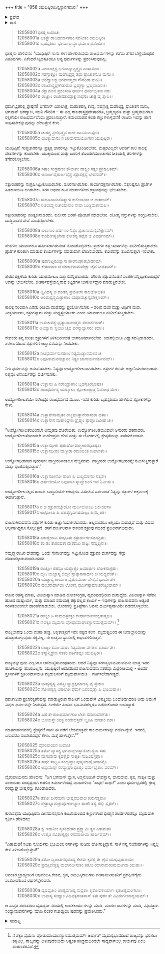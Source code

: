 +++
title = "058 ಯುಧಿಷ್ಠಿರಾದಿಸ್ವಸ್ಥಾನಗಮನಃ"
+++

<details><summary>ಪ್ರವೇಶ</summary>


।।   ಓಂ ಓಂ ನಮೋ ನಾರಾಯಣಾಯ।।   ಶ್ರೀ ವೇದವ್ಯಾಸಾಯ ನಮಃ ।।

ಶ್ರೀ ಕೃಷ್ಣದ್ವೈಪಾಯನ ವೇದವ್ಯಾಸ ವಿರಚಿತ  

**ಶ್ರೀ ಮಹಾಭಾರತ**

**ಶಾಂತಿ ಪರ್ವ**

**ರಾಜಧರ್ಮ ಪರ್ವ**

**ಅಧ್ಯಾಯ 58**

</details>

<details><summary>ಸಾರ</summary>

ಯುಧಿಷ್ಠಿರಾದಿ ಸ್ವಸ್ಥಾನಗಮನ (1-30).


</details>


> 12058001 ಭೀಷ್ಮ ಉವಾಚ।  
12058001a ಏತತ್ತೇ ರಾಜಧರ್ಮಾಣಾಂ ನವನೀತಂ ಯುಧಿಷ್ಠಿರ।  
12058001c ಬೃಹಸ್ಪತಿರ್ಹಿ ಭಗವಾನ್ನಾನ್ಯಂ ಧರ್ಮಂ ಪ್ರಶಂಸತಿ।।

ಭೀಷ್ಮನು ಹೇಳಿದನು: “ಯುಧಿಷ್ಠಿರ! ನಾನು ಈಗ ಹೇಳಲಿರುವುದು ರಾಜಧರ್ಮಗಳನ್ನು ಕಡೆದು ತೆಗೆದ ಬೆಣ್ಣೆಯಂಥಹ ವಿಷಯಗಳು. ಏಕೆಂದರೆ ಬೃಹಸ್ಪತಿಯೂ ಅನ್ಯ ಧರ್ಮಗಳನ್ನು ಪ್ರಶಂಸಿಸುವುದಿಲ್ಲ.

> 12058002a ವಿಶಾಲಾಕ್ಷಶ್ಚ ಭಗವಾನ್ಕಾವ್ಯಶ್ಚೈವ ಮಹಾತಪಾಃ।  
12058002c ಸಹಸ್ರಾಕ್ಷೋ ಮಹೇಂದ್ರಶ್ಚ ತಥಾ ಪ್ರಾಚೇತಸೋ ಮನುಃ।।  
12058003a ಭರದ್ವಾಜಶ್ಚ ಭಗವಾಂಸ್ತಥಾ ಗೌರಶಿರಾ ಮುನಿಃ।  
12058003c ರಾಜಶಾಸ್ತ್ರಪ್ರಣೇತಾರೋ ಬ್ರಹ್ಮಣ್ಯಾ ಬ್ರಹ್ಮವಾದಿನಃ।।  
12058004a ರಕ್ಷಾಮೇವ ಪ್ರಶಂಸಂತಿ ಧರ್ಮಂ ಧರ್ಮಭೃತಾಂ ವರ।  
12058004c ರಾಜ್ಞಾಂ ರಾಜೀವತಾಮ್ರಾಕ್ಷ ಸಾಧನಂ ಚಾತ್ರ ವೈ ಶೃಣು।।

ಧರ್ಮಭೃತರಲ್ಲಿ ಶ್ರೇಷ್ಠನೇ! ಭಗವಾನ್ ವಿಶಾಲಾಕ್ಷ, ಮಹಾತಪಸ್ವಿ ಕಾವ್ಯ, ಸಹಸ್ರಾಕ್ಷ ಮಹೇಂದ್ರ, ಪ್ರಾಚೇತಸ ಮನು, ಭಗವಾನ್ ಭರದ್ವಾಜ, ಮುನಿ ಗೌರಶಿರ – ಈ ಎಲ್ಲ ರಾಜಶಾಸ್ತ್ರಪ್ರಣೇತಾರರೂ, ಬ್ರಹ್ಮಣ್ಯರೂ ಮತ್ತು ಬ್ರಹ್ಮವಾದಿಗಳೂ ರಕ್ಷಣೆಯೇ ರಾಜಧರ್ಮವೆಂದು ಪ್ರಶಂಸಿಸುತ್ತಾರೆ. ಕಮಲದಂತಹ ಕೆಂಪು ಕಣ್ಣುಗಳುಳ್ಳವನೇ! ರಾಜರು ಇದನ್ನು ಹೇಗೆ ಸಾಧಿಸಬೇಕೆನ್ನುವುದನ್ನು ಹೇಳುತ್ತೇನೆ ಕೇಳು.

> 12058005a ಚಾರಶ್ಚ ಪ್ರಣಿಧಿಶ್ಚೈವ ಕಾಲೇ ದಾನಮಮತ್ಸರಃ।  
12058005c ಯುಕ್ತ್ಯಾದಾನಂ ನ ಚಾದಾನಮಯೋಗೇನ ಯುಧಿಷ್ಠಿರ।।

ಯುಧಿಷ್ಠಿರ! ಗುಪ್ತಚಾರರನ್ನೂ ಪ್ರತ್ಯಕ್ಷ ಚಾರರನ್ನೂ ಇಟ್ಟುಕೊಂಡಿರಬೇಕು. ಮತ್ಸರವಿಲ್ಲದೇ ಅವರಿಗೆ ಕಾಲ ಕಾಲಕ್ಕೆ ವೇತನಗಳನ್ನು ಕೊಡಬೇಕು. ಯುಕ್ತಿಯಿಂದ ಮತ್ತು ಜನರಿಗೆ ತೊಂದರೆಯುಂಟಾಗದ ರೀತಿಯಲ್ಲಿ ತೆರಿಗೆಗಳನ್ನು ತೆಗೆದುಕೊಳ್ಳಬೇಕು.

> 12058006a ಸತಾಂ ಸಂಗ್ರಹಣಂ ಶೌರ್ಯಂ ದಾಕ್ಷ್ಯಂ ಸತ್ಯಂ ಪ್ರಜಾಹಿತಮ್।  
12058006c ಅನಾರ್ಜವೈರಾರ್ಜವೈಶ್ಚ ಶತ್ರುಪಕ್ಷಸ್ಯ ಭೇದನಮ್।।

ಸತ್ಪುರುಷರನ್ನು ಸಂಗ್ರಹಿಸಿಟ್ಟುಕೊಂಡಿರಬೇಕು. ಶೂರನಾಗಿರಬೇಕು. ಕಾರ್ಯದಕ್ಷನಾಗಿರಬೇಕು. ಸತ್ಯನಿಷ್ಟನೂ ಪ್ರಜೆಗಳ ಹಿತಕಾರಿಯೂ ಆಗಿರಬೇಕು. ಸರಳ ಅಥವಾ ಕಠಿನ ಮಾರ್ಗಗಳಿಂದ ಶತ್ರುಪಕ್ಷವನ್ನು ಭೇದಿಸಬೇಕು.

> 12058007a ಸಾಧೂನಾಮಪರಿತ್ಯಾಗಃ ಕುಲೀನಾನಾಂ ಚ ಧಾರಣಮ್।  
12058007c ನಿಚಯಶ್ಚ ನಿಚೇಯಾನಾಂ ಸೇವಾ ಬುದ್ಧಿಮತಾಮಪಿ।।

ಸತ್ಪುರುಷರರನ್ನು ಪರಿತ್ಯಜಿಸಬಾರದು. ಕುಲೀನರ ಭರಣೆ-ಪೋಷಣೆ ಮಾಡಬೇಕು. ಯೋಗ್ಯ ವಸ್ತುಗಳನ್ನು ಸಂಗ್ರಹಿಸಬೇಕು. ಬುದ್ಧಿವಂತರ ಸೇವೆ ಮಾಡುತ್ತಿರಬೇಕು.

> 12058008a ಬಲಾನಾಂ ಹರ್ಷಣಂ ನಿತ್ಯಂ ಪ್ರಜಾನಾಮನ್ವವೇಕ್ಷಣಮ್।  
12058008c ಕಾರ್ಯೇಷ್ವಖೇದಃ ಕೋಶಸ್ಯ ತಥೈವ ಚ ವಿವರ್ಧನಮ್।।

ಸೇನೆಗಳು ಯಾವಾಗಲೂ ಹರ್ಷಿತರಾಗಿರುವಂತೆ ನೋಡಿಕೊಳ್ಳಬೇಕು. ಪ್ರಜೆಗಳ ಕಷ್ಟ-ಸುಖಗಳನ್ನು ಪರಿಶೀಲಿಸುತ್ತಿರಬೇಕು. ಪ್ರಜೆಗಳ ಕುರಿತಾಗಿ ಮಾಡುವ ಕಾರ್ಯಗಳನ್ನು ಮಾಡುವಾಗ ಖೇದಿಸಬಾರದು. ಕೋಶವನ್ನು ತುಂಬಿಸುತ್ತಲೇ ಇರಬೇಕು.

> 12058009a ಪುರಗುಪ್ತಿರವಿಶ್ವಾಸಃ ಪೌರಸಂಘಾತಭೇದನಮ್।  
12058009c ಕೇತನಾನಾಂ ಚ ಜೀರ್ಣಾನಾಮವೇಕ್ಷಾ ಚೈವ ಸೀದತಾಮ್।।

ಪುರದ ರಕ್ಷಣೆಯ ಕುರಿತು ಯಾರಮೇಲೂ ವಿಶ್ವಾಸವನ್ನಿಡಬಾರದು. ಪೌರರು ಶತ್ರುವಿನೊಡನೆ ಸಂಪರ್ಕವನ್ನಿಟ್ಟುಕೊಂಡಿದ್ದರೆ ಅದನ್ನು ಭೇದಿಸಬೇಕು. ಜೀರ್ಣಾವಸ್ಥೆಯಲ್ಲಿರುವ ಕಟ್ಟಡಗಳ ಜೀರ್ಣೋದ್ಧಾರ ಮಾಡುತ್ತಿರಬೇಕು.

> 12058010a ದ್ವಿವಿಧಸ್ಯ ಚ ದಂಡಸ್ಯ ಪ್ರಯೋಗಃ ಕಾಲಚೋದಿತಃ।  
12058010c ಅರಿಮಧ್ಯಸ್ಥಮಿತ್ರಾಣಾಂ ಯಥಾವಚ್ಚಾನ್ವವೇಕ್ಷಣಮ್।।

ಕಾಲಕ್ಕೆ ಸರಿಯಾಗಿ ಎರಡು ರೀತಿಯ ದಂಡವನ್ನು ಪ್ರಯೋಗಿಸಬೇಕು – ಶರೀರ ದಂಡ ಮತ್ತು ಆರ್ಥಿಕ ದಂಡ. ಮಿತ್ರರ್ಯಾರು, ಶತ್ರುಗಳ್ಯಾರು ಮತ್ತು ಮಧ್ಯಸ್ಥರ್ಯಾರು ಎಂದು ಯಾವಾಗಲೂ ಪರಿಶೀಲಿಸುತ್ತಿರಬೇಕು.

> 12058011a ಉಪಜಾಪಶ್ಚ ಭೃತ್ಯಾನಾಮಾತ್ಮನಃ ಪರದರ್ಶನಾತ್।  
12058011c ಅವಿಶ್ವಾಸಃ ಸ್ವಯಂ ಚೈವ ಪರಸ್ಯಾಶ್ವಾಸನಂ ತಥಾ।।

ಸೇವಕರು ತನ್ನ ಕುರಿತು ಶತ್ರುಗಳಿಗೆ ತಿಳಿಸದಿರುವಂತೆ ಜಾಗರೂಕನಾಗಿರಬೇಕು. ಯಾರಲ್ಲಿಯೂ ವಿಶ್ವಾಸವನ್ನಿಡಬಾರದು. ಶರಣಾಗತರಾದ ಶತ್ರುಗಳಿಗೆ ಆಶ್ವಾಸನೆಯನ್ನು ನೀಡಬೇಕು.

> 12058012a ನೀತಿಧರ್ಮಾನುಸರಣಂ ನಿತ್ಯಮುತ್ಥಾನಮೇವ ಚ।  
12058012c ರಿಪೂಣಾಮನವಜ್ಞಾನಂ ನಿತ್ಯಂ ಚಾನಾರ್ಯವರ್ಜನಮ್।।

ನೀತಿ ಧರ್ಮವನ್ನು ಅನುಸರಿಸಬೇಕು. ನಿತ್ಯವೂ ಉದ್ಯೋಗಶೀಲನಾಗಿರಬೇಕು. ಶತ್ರುಗಳ ಕುರಿತು ಅಜ್ಞಾನಿಯಾಗಿರಬಾರದು. ನಿತ್ಯವೂ ಅನಾರ್ಯರನ್ನು ವರ್ಜಿಸಬೇಕು.

> 12058013a ಉತ್ಥಾನಂ ಹಿ ನರೇಂದ್ರಾಣಾಂ ಬೃಹಸ್ಪತಿರಭಾಷತ।  
12058013c ರಾಜಧರ್ಮಸ್ಯ ಯನ್ಮೂಲಂ ಶ್ಲೋಕಾಂಶ್ಚಾತ್ರ ನಿಬೋಧ ಮೇ।।

ಉದ್ಯೋಗಶೀಲತೆಯೇ ನರೇಂದ್ರರ ರಾಜಧರ್ಮದ ಮೂಲ. ಇದರ ಕುರಿತು ಬೃಹಸ್ಪತಿಯು ಹೇಳಿರುವ ಶ್ಲೋಕಗಳನ್ನು ಕೇಳು.

> 12058014a ಉತ್ಥಾನೇನಾಮೃತಂ ಲಬ್ಧಮುತ್ಥಾನೇನಾಸುರಾ ಹತಾಃ।  
12058014c ಉತ್ಥಾನೇನ ಮಹೇಂದ್ರೇಣ ಶ್ರೈಷ್ಠ್ಯಂ ಪ್ರಾಪ್ತಂ ದಿವೀಹ ಚ।।

“ಉದ್ಯೋಗಶೀಲತೆಯಿಂದಲೇ ಅಮೃತವು ದೊರೆಯಿತು. ಉದ್ಯೋಗಶೀಲತೆಯಿಂದಲೇ ಅಸುರರು ಹತರಾದರು. ಉದ್ಯೋಗಶೀಲತೆಯಿಂದಲೇ ಮಹೇಂದ್ರನು ದೇವ ಮತ್ತು ಈ ಲೋಕಗಳಲ್ಲಿ ಶ್ರೇಷ್ಠತೆಯನ್ನು ಪಡೆದುಕೊಂಡನು.

> 12058015a ಉತ್ಥಾನಧೀರಃ ಪುರುಷೋ ವಾಗ್ಧೀರಾನಧಿತಿಷ್ಠತಿ।  
12058015c ಉತ್ಥಾನಧೀರಂ ವಾಗ್ಧೀರಾ ರಮಯಂತ ಉಪಾಸತೇ।।

ಉದ್ಯೋಗಧೀರನಾದ ಪುರುಷನು ವಾಗ್ಧೀರರಿಗಿಂತಲೂ ಹೆಚ್ಚಿನವನು. ವಾಗ್ಧೀರರು ಉದ್ಯೋಗಧೀರರನ್ನೇ ರಮಿಸುತ್ತಿರುತ್ತಾರೆ ಮತ್ತು ಪೂಜಿಸುತ್ತಿರುತ್ತಾರೆ.”

> 12058016a ಉತ್ಥಾನಹೀನೋ ರಾಜಾ ಹಿ ಬುದ್ಧಿಮಾನಪಿ ನಿತ್ಯಶಃ।  
12058016c ಧರ್ಷಣೀಯೋ ರಿಪೂಣಾಂ ಸ್ಯಾದ್ಭುಜಂಗ ಇವ ನಿರ್ವಿಷಃ।।

ಉದ್ಯೋಗಶೀಲನಲ್ಲದ ರಾಜನು ಬುದ್ಧಿವಂತನೇ ಆಗಿದ್ದರೂ ವಿಷರಹಿತ ಸರ್ಪದಂತೆ ನಿತ್ಯವೂ ಶತ್ರುಗಳ ಆಕ್ರಮಣಕ್ಕೆ ಈಡಾಗುತ್ತಾನೆ.

> 12058017a ನ ಚ ಶತ್ರುರವಜ್ಞೇಯೋ ದುರ್ಬಲೋಽಪಿ ಬಲೀಯಸಾ।  
12058017c ಅಲ್ಪೋಽಪಿ ಹಿ ದಹತ್ಯಗ್ನಿರ್ವಿಷಮಲ್ಪಂ ಹಿನಸ್ತಿ ಚ।।

ರಾಜನಾಗಿರುವವನು ಶತ್ರುಗಳ ಕುರಿತು ಅಜ್ಞಾನಿಯಾಗಿರಬಾರದು. ಅಲ್ಪವಾದರೂ ಅಗ್ನಿಯು ಸುಡುತ್ತದೆ ಮತ್ತು ವಿಷವು ಅಲ್ಪವಾಗಿದ್ದರೂ ಕೊಲ್ಲುತ್ತದೆ. ಹಾಗೆ ದುರ್ಬಲನಾಗಿ ಕಾಣುವ ಶತ್ರುವು ಮುಂದೆ ಪ್ರಬಲನಾಗಬಹುದು.

> 12058018a ಏಕಾಶ್ವೇನಾಪಿ ಸಂಭೂತಃ ಶತ್ರುರ್ದುರ್ಗಸಮಾಶ್ರಿತಃ।  
12058018c ತಂ ತಂ ತಾಪಯತೇ ದೇಶಮಪಿ ರಾಜ್ಞಃ ಸಮೃದ್ಧಿನಃ।।

ಸಮೃದ್ಧ ರಾಜನ ದೇಶವನ್ನು ಒಂದೇ ಸೇನಾಂಗವನ್ನು ಇಟ್ಟುಕೊಂಡ ಶತ್ರುವೂ ದುರ್ಗವನ್ನು ಗೆದ್ದು ಪರಿತಾಪಕ್ಕೀಡುಮಾಡಬಹುದು.

> 12058019a ರಾಜ್ಞೋ ರಹಸ್ಯಂ ಯದ್ವಾಕ್ಯಂ ಜಯಾರ್ಥಂ ಲೋಕಸಂಗ್ರಹಃ।  
12058019c ಹೃದಿ ಯಚ್ಚಾಸ್ಯ ಜಿಹ್ಮಂ ಸ್ಯಾತ್ಕಾರಣಾರ್ಥಂ ಚ ಯದ್ಭವೇತ್।।  
12058020a ಯಚ್ಚಾಸ್ಯ ಕಾರ್ಯಂ ವೃಜಿನಮಾರ್ಜವೇನೈವ ಧಾರ್ಯತೇ।  
12058020c ದಂಭನಾರ್ಥಾಯ ಲೋಕಸ್ಯ ಧರ್ಮಿಷ್ಠಾಮಾಚರೇತ್ಕ್ರಿಯಾಮ್।।

ರಾಜನ ರಹಸ್ಯ ಮಾತು, ವಿಜಯಕ್ಕಾಗಿ ಮಾಡಿದ ಲೋಕಸಂಗ್ರಹ, ಹೃದಯದಲ್ಲಿರುವ ದುರುದ್ದೇಶ, ವಿಜಯಕ್ಕಾಗಿ ನಡೆದು ಹೋದ ದುಷ್ಕಾರ್ಯ, ಮತ್ತು ಮಾಡಿದ ಸಮಯಕ್ಕೆ ತಕ್ಕುದಲ್ಲದ ಕಾರ್ಯ – ಇವುಗಳನ್ನು ರಾಜನಾದವನು ಅತ್ಯಂತ ಸರಳತೆಯಿಂದಲೇ ಧಾರಣೆಮಾಡಬೇಕು. ಲೋಕದಲ್ಲಿ ಪ್ರತಿಷ್ಠೆಗಾಗಿ ಅವನು ಧರ್ಮಿಷ್ಠನಾಗಿಯೇ ನಡೆದಕೊಳ್ಳಬೇಕು.

> 12058021a ರಾಜ್ಯಂ ಹಿ ಸುಮಹತ್ತಂತ್ರಂ ದುರ್ಧಾರ್ಯಮಕೃತಾತ್ಮಭಿಃ।  
12058021c ನ ಶಕ್ಯಂ ಮೃದುನಾ ವೋಢುಮಾಘಾತಸ್ಥಾನಮುತ್ತಮಮ್।।  [^1]

ರಾಜ್ಯಭಾರವು ಒಂದು ಮಹಾ ತಂತ್ರ. ಅಕೃತಾತ್ಮರಿಗೆ ಇದು ಕಷ್ಟದ ಕೆಲಸ. ಮೃದುತ್ವದಿಂದ ಈ ಜವಾಬ್ಧಾರಿಯನ್ನು ಹೊತ್ತುಕೊಳ್ಳುವುದು ಶಕ್ಯವಿಲ್ಲ. ಈ ಉತ್ತಮ ಸ್ಥಾನದಲ್ಲಿ ಆಘಾತಗಳಿರುತ್ತವೆ.

> 12058022a ರಾಜ್ಯಂ ಸರ್ವಾಮಿಷಂ ನಿತ್ಯಮಾರ್ಜವೇನೇಹ ಧಾರ್ಯತೇ।  
12058022c ತಸ್ಮಾನ್ಮಿಶ್ರೇಣ ಸತತಂ ವರ್ತಿತವ್ಯಂ ಯುಧಿಷ್ಠಿರ।।

ರಾಜ್ಯವೆನ್ನುವುದು ಎಲ್ಲರಿಗೂ ಆಸೆಹುಟ್ಟಿಸುವಂಥಹುದು. ಆದರೆ ನಿತ್ಯವೂ ಸರಳಸ್ವಭಾವವಿರುವವನು ಮಾತ್ರ ಇದರ ಹೊಣೆಯನ್ನು ಹೊರಬಲ್ಲನು. ಯುಧಿಷ್ಠಿರ! ಆದುದರಿಂದ ರಾಜನಾದವನು ಸತತವೂ ಮಿಶ್ರರೀತಿಯಲ್ಲಿ  - ಅಂದರೆ ಕ್ರೂರಿಗಳಿಗೆ ಕ್ರೂರಿಯಾಗಿಯೂ ಮೃದುಜನರಿಗೆ ಮೃದುವಾಗಿಯೂ – ವರ್ತಿಸಬೇಕಾಗುತ್ತದೆ.

> 12058023a ಯದ್ಯಪ್ಯಸ್ಯ ವಿಪತ್ತಿಃ ಸ್ಯಾದ್ರಕ್ಷಮಾಣಸ್ಯ ವೈ ಪ್ರಜಾಃ।  
12058023c ಸೋಽಪ್ಯಸ್ಯ ವಿಪುಲೋ ಧರ್ಮ ಏವಂವೃತ್ತಾ ಹಿ ಭೂಮಿಪಾಃ।।

ಧರ್ಮದಿಂದ ಪ್ರಜಾರಕ್ಷಣೆಯನ್ನು ಮಾಡುತ್ತಿರುವ ರಾಜನಿಗೆ ಒಂದುವೇಳೆ ವಿಪತ್ತಿಯು ಬಂದೊದಗಿದರೂ ಅದು ಅವನಿಗೆ ವಿಪುಲ ಧರ್ಮವನ್ನೇ ನೀಡುತ್ತದೆ. ಹೀಗೆಯೇ ಹಿಂದಿನ ಭೂಮಿಪರೆಲ್ಲರೂ ನಡೆದುಕೊಂಡು ಬಂದಿದ್ದಾರೆ.

> 12058024a ಏಷ ತೇ ರಾಜಧರ್ಮಾಣಾಂ ಲೇಶಃ ಸಮನುವರ್ಣಿತಃ।  
12058024c ಭೂಯಸ್ತೇ ಯತ್ರ ಸಂದೇಹಸ್ತದ್ ಬ್ರೂಹಿ ವದತಾಂ ವರ।।

ಮಾತನಾಡುವವರಲ್ಲಿ ಶ್ರೇಷ್ಠನೇ! ನಾನು ಈ ವರೆಗೆ ಲೇಶಮಾತ್ರವೇ ರಾಜಧರ್ಮಗಳನ್ನು ವರ್ಣಿಸಿದ್ದೇನೆ. ಇದರಲ್ಲಿ ಏನಾದರೂ ಸಂದೇಹವಿದ್ದರೆ ಕೇಳು. ಮತ್ತೆ ಹೇಳುತ್ತೇನೆ.””

> 12058025 ವೈಶಂಪಾಯನ ಉವಾಚ।  
12058025a ತತೋ ವ್ಯಾಸಶ್ಚ ಭಗವಾನ್ದೇವಸ್ಥಾನೋಽಶ್ಮನಾ ಸಹ।  
12058025c ವಾಸುದೇವಃ ಕೃಪಶ್ಚೈವ ಸಾತ್ಯಕಿಃ ಸಂಜಯಸ್ತಥಾ।।  
12058026a ಸಾಧು ಸಾಧ್ವಿತಿ ಸಂಹೃಷ್ಟಾಃ ಪುಷ್ಯಮಾಣೈರಿವಾನನೈಃ।  
12058026c ಅಸ್ತುವಂಸ್ತೇ ನರವ್ಯಾಘ್ರಂ ಭೀಷ್ಮಂ ಧರ್ಮಭೃತಾಂ ವರಮ್।।

ವೈಶಂಪಾಯನನು ಹೇಳಿದನು: “ಆಗ ಭಗವಾನ್ ವ್ಯಾಸ, ಅಶ್ಮನೊಂದಿಗೆ ದೇವಸ್ಥಾನ, ವಾಸುದೇವ, ಕೃಪ, ಸಾತ್ಯಕಿ ಮತ್ತು ಸಂಜಯರು ಸಂಹೃಷ್ಟರಾಗಿ ಅರಳಿದ ಕಮಲಗಳಂತಿದ್ದ ಮುಖಗಳಿಂದ “ಸಾಧು! ಸಾಧು!” ಎಂದು ಧರ್ಮಭೃತರಲ್ಲಿ ಶ್ರೇಷ್ಠ ನರವ್ಯಾಘ್ರ ಭೀಷ್ಮನನ್ನು ಕೊಂಡಾಡಿದರು.

> 12058027a ತತೋ ದೀನಮನಾ ಭೀಷ್ಮಮುವಾಚ ಕುರುಸತ್ತಮಃ।  
12058027c ನೇತ್ರಾಭ್ಯಾಮಶ್ರುಪೂರ್ಣಾಭ್ಯಾಂ ಪಾದೌ ತಸ್ಯ ಶನೈಃ ಸ್ಪೃಶನ್।।

ಕುರುಸತ್ತಮ ಯುಧಿಷ್ಠಿರನು ದೀನಮನಸ್ಕನಾಗಿ ಕಂಬನಿದುಂಬಿದ ಕಣ್ಣುಗಳಿಂದ ಭೀಷ್ಮನ ಪಾದಗಳೆರಡನ್ನೂ ಮೃದುವಾಗಿ ಸ್ಪರ್ಶಿಸಿ ಹೇಳಿದನು:

> 12058028a ಶ್ವ ಇದಾನೀಂ ಸ್ವಸಂದೇಹಂ ಪ್ರಕ್ಷ್ಯಾಮಿ ತ್ವಂ ಪಿತಾಮಹ।  
12058028c ಉಪೈತಿ ಸವಿತಾಪ್ಯಸ್ತಂ ರಸಮಾಪೀಯ ಪಾರ್ಥಿವಮ್।।

“ಪಿತಾಮಹ! ಸವಿತು ಸೂರ್ಯನು ಭೂಮಿಯ ರಸಗಳನ್ನು ಕುಡಿದು ಹೋಗುತ್ತಿದ್ದಾನೆ. ನಾಳೆ ನನ್ನ ಸಂದೇಹಗಳನ್ನು ನಿನ್ನಲ್ಲಿ ಕೇಳಿ ತಿಳಿದುಕೊಳ್ಳುತ್ತೇನೆ!”

> 12058029a ತತೋ ದ್ವಿಜಾತೀನಭಿವಾದ್ಯ ಕೇಶವಃ
       ಕೃಪಶ್ಚ ತೇ ಚೈವ ಯುಧಿಷ್ಠಿರಾದಯಃ।  
> 12058029c ಪ್ರದಕ್ಷಿಣೀಕೃತ್ಯ ಮಹಾನದೀಸುತಂ
       ತತೋ ರಥಾನಾರುರುಹುರ್ಮುದಾ ಯುತಾಃ।।  

ಅನಂತರ ಬ್ರಾಹ್ಮಣರಿಗೆ ಅಭಿವಂದಿಸಿ ಕೇಶವ, ಕೃಪ, ಯುಧಿಷ್ಠಿರಾದಿಗಳು ಮಹಾನದೀಸುತನಿಗೆ ಪ್ರದಕ್ಷಿಣೆಗೈದು ಸಂತೋಷದಿಂದ ರಥಗಳನ್ನೇರಿದರು.

> 12058030a ದೃಷದ್ವತೀಂ ಚಾಪ್ಯವಗಾಹ್ಯ ಸುವ್ರತಾಃ
       ಕೃತೋದಕಾರ್ಯಾಃ ಕೃತಜಪ್ಯಮಂಗಲಾಃ।  
> 12058030c ಉಪಾಸ್ಯ ಸಂಧ್ಯಾಂ ವಿಧಿವತ್ಪರಂತಪಾಸ್
       ತತಃ ಪುರಂ ತೇ ವಿವಿಶುರ್ಗಜಾಹ್ವಯಮ್।।  

ಆ ಸುವ್ರತ ಪರಂತಪರು ದೃಷದ್ವತೀ ನದಿಯಲ್ಲಿ ಉದಕಕಾರ್ಯಗಳನ್ನು ಮಾಡಿ. ಮಂಗಲ ಜಪಗಳನ್ನು ಮಾಡಿ, ವಿಧಿವತ್ತಾಗಿ ಸಂಧ್ಯಾವಂದನೆಗಳನ್ನು ಮಾಡಿ ನಂತರ ಗಜಾಹ್ವಯ ಪುರವನ್ನು ಪ್ರವೇಶಿಸಿದರು.”


<details><summary>ಸಮಾಪ್ತಿ</summary>

ಇತಿ ಶ್ರೀ ಮಹಾಭಾರತೇ ಶಾಂತಿಪರ್ವಣಿ ರಾಜಧರ್ಮಪರ್ವಣಿ ಯುಧಿಷ್ಠಿರಾದಿಸ್ವಸ್ಥಾನಗಮನೇ ಅಷ್ಠಪಂಚಶತಮೋಽಧ್ಯಾಯಃ।।  
ಇದು ಶ್ರೀ ಮಹಾಭಾರತ ಶಾಂತಿಪರ್ವದ ರಾಜಧರ್ಮಪರ್ವದಲ್ಲಿ ಯುಧಿಷ್ಠಿರಾದಿಗಳ ಸ್ವಸ್ಥಾನಗಮನ ಎನ್ನುವ ಐವತ್ತೆಂಟನೇ ಅಧ್ಯಾಯವು.

</details>

[^1]: ನ ಶಕ್ಯಂ ವೃದುನಾ ವೋಢುಮಾಯಾಸಸ್ಥಾನಮುತ್ತಮಮ್।   ಅರ್ಥಾತ್ ಮೃದುಸ್ವಭಾವದಿಂದ ರಾಜ್ಯವನ್ನು ಭರಿಸಲು ಶಕ್ಯವಿಲ್ಲ. ರಾಜ್ಯವನ್ನು ಆಳುವುದೆಂಬುದು ಅತ್ಯಂತ ಪರಿಶ್ರಮದಿಂದಲೇ ಸಾಧ್ಯವಾಗಬಲ್ಲ ಕಾರ್ಯವು ಎಂಬ ಪಾಠಾಂತರವಿದೆ.

